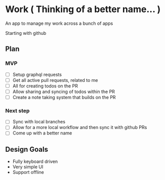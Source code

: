 # Work ( Thinking of a better name... )

An app to manage my work across a bunch of apps

Starting with github

## Plan

### MVP
- [ ] Setup graphql requests
- [ ] Get all active pull requests, related to me
- [ ] All for creating todos on the PR
- [ ] Allow sharing and syncing of todos within the PR
- [ ] Create a note taking system that builds on the PR

### Next step
- [ ] Sync with local branches
- [ ] Allow for a more local workflow and then sync it with github PRs
- [ ] Come up with a better name

## Design Goals
- Fully keyboard driven
- Very simple UI
- Support offline
